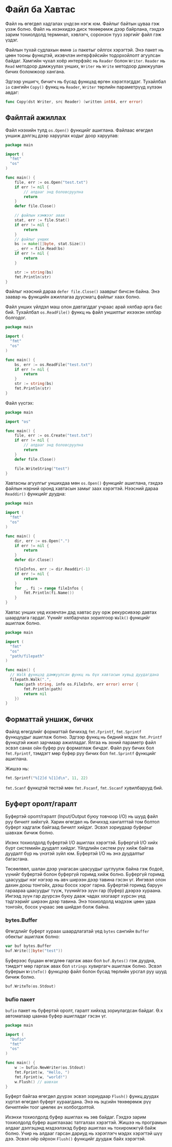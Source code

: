 # Файл ба Хавтас

Файл нь өгөгдөл хадгалах үндсэн нэгж юм. Файлыг байтын цуваа гэж үзэж болно. Файл нь ихэнхидээ диск төхөөрөмж дээр байрлана, гэхдээ зарим тохиолдолд терминал, хэвлэгч, соронзон тууз зэргийг файл гэж үздэг.

Файлын тухай судлахын өмнө `io` пакетыг ойлгох хэрэгтэй. Энэ пакет нь цөөн тооны функцтэй, ихэвчлэн интерфэйсийн тодорхойлолт агуулсан байдаг. Хамгийн чухал хоёр интерфэйс нь `Reader` болон `Writer`. `Reader` нь `Read` методоор дамжуулах унших, `Writer` нь `Write` методоор дамжуулан бичих боломжоор хангана.

Эдгээр уншигч, бичигч нь бусад функцэд өргөн хэрэглэгддэг. Тухайлбал `io` сангийн `Copy()` функц нь `Reader`, `Writer` төрлийн параметрүүд хүлээн авдаг:

```go
func Copy(dst Writer, src Reader) (written int64, err error)
```

## Файлтай ажиллах

Файл нээхийн тулд `os.Open()` функцийг ашиглана. Файлаас өгөгдөл уншиж дэлгэц дээр харуулах кодыг доор харуулав:

```go
package main

import (
  "fmt"
  "os"
)

func main() {
    file, err := os.Open("test.txt")
    if err != nil {
        // алдааг энд боловсруулна
        return
    }
    defer file.Close()

    // файлын хэмжээг авах
    stat, err := file.Stat()
    if err != nil {
        return
    }
    // файлыг унших
    bs := make([]byte, stat.Size())
    _, err = file.Read(bs)
    if err != nil {
        return
    }

    str := string(bs)
    fmt.Println(str)
}
```

Файлыг нээсний дараа `defer file.Close()` зааврыг бичсэн байна. Энэ заавар нь функцийн ажиллагаа дуусмагц файлыг хаах болно.

Файл унших үйлдэл маш олон давтагддаг учраас арай хялбар арга бас бий. Тухайлбал `os.ReadFile()` функц нь файл уншилтыг ихээхэн хялбар болгодог.

```go
package main

import (
  "fmt"
  "os"
)

func main() {
    bs, err := os.ReadFile("test.txt")
    if err != nil {
        return
    }
    str := string(bs)
    fmt.Println(str)
}
```

Файл үүсгэх:

```go
package main

import "os"

func main() {
    file, err := os.Create("test.txt")
    if err != nil {
        // алдааг энд боловсруулна
        return
    }
    defer file.Close()

    file.WriteString("test")
}
```

Хавтасны агуулгыг уншихдаа мөн `os.Open()` функцийг ашиглана, гэхдээ файлын нэрний оронд хавтасын замыг заах хэрэгтэй. Нээсний дараа `Readdir()` функцийг дуудна:

```go
package main

import (
  "fmt"
  "os"
)

func main() {
    dir, err := os.Open(".")
    if err != nil {
        return
    }
    defer dir.Close()

    fileInfos, err := dir.Readdir(-1)
    if err != nil {
        return
    }
    for _, fi := range fileInfos {
        fmt.Println(fi.Name())
    }
}
```

Хавтас унших үед ихэвчлэн дэд хавтас руу орж рекурсивээр давтах шаардлага гардаг. Үүнийг хялбарчлах зорилгоор `Walk()` функцийг ашиглаж болно.

```go
package main

import (
  "fmt"
  "os"
  "path/filepath"
)

func main() {
  // Walk функцэд дамжуулсан функц нь бүх хавтасын хувьд дуудагдана
  filepath.Walk(".",
    func(path string, info os.FileInfo, err error) error {
        fmt.Println(path)
        return nil
    })
}
```

## Форматтай уншиж, бичих

Файлд өгөгдлийг форматтай бичихэд `fmt.Fprintf`, `fmt.Sprintf` функцуудыг ашиглаж болно. Эдгээр функц нь бидний мэдэх `fmt.Printf` функцтэй ижил зарчмаар ажилладаг. Ялгаа нь эхний параметр файл эсвэл санах ойн буфер рүү форматлаж бичдэг. Файл руу бичих бол `fmt.Fprintf`, тэмдэгт мөр буфер руу бичих бол `fmt.Sprintf` функцийг ашиглана.

Жишээ нь:

```go
fmt.Sprintf("%[2]d %[1]d\n", 11, 22)
```

`fmt.Scanf` функцтэй төстэй мөн `fmt.Fscanf`, `fmt.Sscanf` хувилбарууд бий.

## Буферт оролт/гаралт

Буфертэй оролт/гаралт \(Input/Output буюу товчоор I/O\) нь шууд файл руу бичилт хийхгүй. Харин өгөгдөл нь бичихэд хангалттай том болтол буферт хадгалж байгаад бичилт хийдэг. Эсвэл зориудаар буферыг шавхаж бичиж болно.

Ихэнх тохиолдолд буфертэй I/O ашиглах хэрэгтэй. Буфергүй I/O хийх бүрт системийн дуудалт хийдэг. Үйлдлийн систем рүү хийж байгаа дуудалт бүр нь үнэтэй зүйл юм. Буфертэй I/O нь энэ дуудалтыг багасгана.

Төсөөлвөл, шалан дээр унагасан цаасуудыг цуглуулж байна гэж бодоё, үүнийг буфертэй болон буфергүй горимд хийж болно. Буфергүй горимд цаасуудыг нэг нэгээр нь авч ширээн дээр тавина гэсэн үг. Ингэвэл олон дахин доош тонгойх, дээш босох хэрэг гарна. Буфертэй горимд баруун гараараа цаасуудыг түүж, түүнийгээ зүүн гар \(буфер\) дээрээ хураана. Ингээд зүүн гар дүүрсэн буюу дааж чадах хязгаарт хүрсэн үед тэдгээрийг ширээн дээр тавина. Энэ тохиолдолд мэдээж цөөн удаа тонгойх, босох учраас зөв шийдэл болж байна.

### bytes.Buffer

Өгөгдлийг буферт хураах шаардлагатай үед `bytes` сангийн `Buffer` обектыг ашиглаж болно:

```go
var buf bytes.Buffer
buf.Write([]byte("test"))
```

Буферээс буцаан өгөгдлөө гаргаж авах бол `buf.Bytes()` гэж дуудна, тэмдэгт мөр гаргаж авах бол `strings` хувиргагч ашиглаж болно. Эсвэл буферын `WriteTo()` функцээр файл болон бусад төрлийн урсгал руу шууд бичиж болно.

```go
buf.WriteTo(os.Stdout)
```

### bufio пакет

`bufio` пакет нь буфертэй оролт, гаралт хийхэд зориулагдсан байдаг. Ө.х автоматаар цаанаа буфер ашигладаг гэсэн үг.

```go
package main

import (
  "bufio"
  "fmt"
  "os"
)

func main() {
    w := bufio.NewWriter(os.Stdout)
    fmt.Fprint(w, "Hello, ")
    fmt.Fprint(w, "world!")
    w.Flush() // шавхах
}
```

Буферт байгаа өгөгдөл дүүрэх эсвэл зориудаар `Flush()` функц дуудах хүртэл өгөгдөл буферт хураагдана. Энэ нь эцсийн төхөөрөмж рүү бичилтийн тоог цөөлөх ач холбогдолтой.

Ихэнхи тохиолдолд буфер ашиглах нь зөв байдаг. Гэхдээ зарим тохиолдолд буфер ашиглахаас татгалзах хэрэгтэй. Жишээ нь програмын алдааг дэлгэцэнд мэдээлэхэд буфер ашиглах нь тохиромжгүй байж болно. Учир нь алдааг гарсан дариуд нь хэрэглэгч мэдэх хэрэгтэй шүү дээ. Эсвэл ойр ойрхон `Flush()` функцийг дуудаж байх хэрэгтэй.

